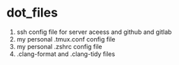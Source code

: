 # dot_files
1) ssh config file for server aceess and github and gitlab
2) my personal .tmux.conf config file
3) my personal .zshrc config file
4) .clang-format and .clang-tidy files
